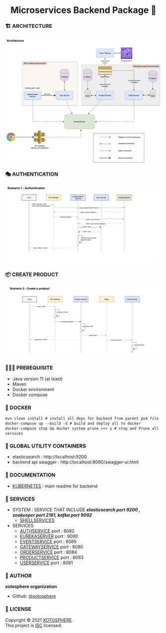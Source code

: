 <h1 align="center">Microservices Backend Package 👋</h1>

### 🏗️ ARCHITECTURE

<img src="/documentation/backend/architecture.png" width="800">

###  🎭 AUTHENTICATION

<img src="/documentation/backend/authentication.png" width="800">

### 📦 CREATE PRODUCT

<img src="/documentation/backend/create-product.png" width="800">

### 🤷🏼‍♂️ PREREQUISITE
- Java version 11 (at least)
- Maven
- Docker environment
- Docker compose

### 🐳 DOCKER 

```shell
mvn clean install # install all deps for backend from parent pom file
docker-compose up --build -d # build and deploy all to docker
docker-compose stop && docker system prune <<< y # stop and Prune all services 
```

### 🧪 GLOBAL UTILITY CONTAINERS
- elasticsearch : http://localhost:9200
- backend api swagger : http://localhost:8080/swagger-ui.html

### 📜 DOCUMENTATION
-   [KUBERNETES](./kubernetes/README.md) : main readme for backend

### 🚚 SERVICES
- SYSTEM : SERVICE THAT INCLUDE ***elasticsearch port 9200 , zookeeper port 2181, kafka port 9092***
	- [SHELLSERVICES](./packages/system/shellsystem/README.md)
- SERVICES
	- [AUTHSERVICE](./packages/service/authservice/README.md) port : 8082
	- [EUREKASERVER](./packages/service/eurekaserver/README.md) port : 9090
	- [EVENTSERVICE](./packages/service/eventservice/README.md) port : 8085
	- [GATEWAYSERVICE](./packages/service/gatewayservice/README.md) port : 8080
	- [ORDERSERVICE](./packages/service/orderservice/README.md) port : 8084
	- [PRODUCTSERVICE](./packages/service/productservice/README.md) port : 8083
	- [USERSERVICE](./packages/service/userservice/README.md) port : 8081

### 👤 AUTHOR

 **xotosphere organization**
-   Github: [@xotosphere](https://github.com/xotosphere)

### 📝 LICENSE

Copyright © 2021 [XOTOSPHERE](https://github.com/xotosphere).<br/>
This project is [ISC](https://github.com/xotosphere/xotomicro-backend/blob/main/LICENSE) licensed.


